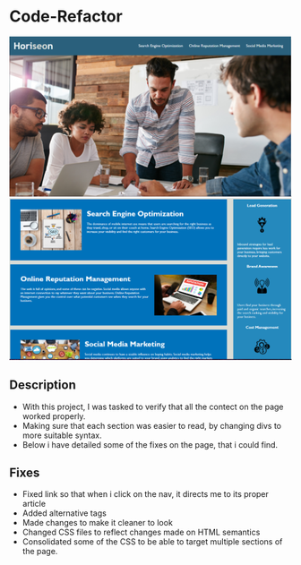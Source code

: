 # Code-Refactor

![alt text](/assets/images/Capture.png)
![alt text](/assets/images/Capture2.png)

## Description
- With this project, I was tasked to verify that all the contect on the page worked properly.
- Making sure that each section was easier to read, by changing divs to more suitable syntax.
- Below i have detailed some of the fixes on the page, that i could find.

## Fixes
- Fixed link so that when i click on the nav, it directs me to its proper article
- Added alternative tags
- Made changes to make it cleaner to look
- Changed CSS files to reflect changes made on HTML semantics
- Consolidated some of the CSS to be able to target multiple sections of the page.
